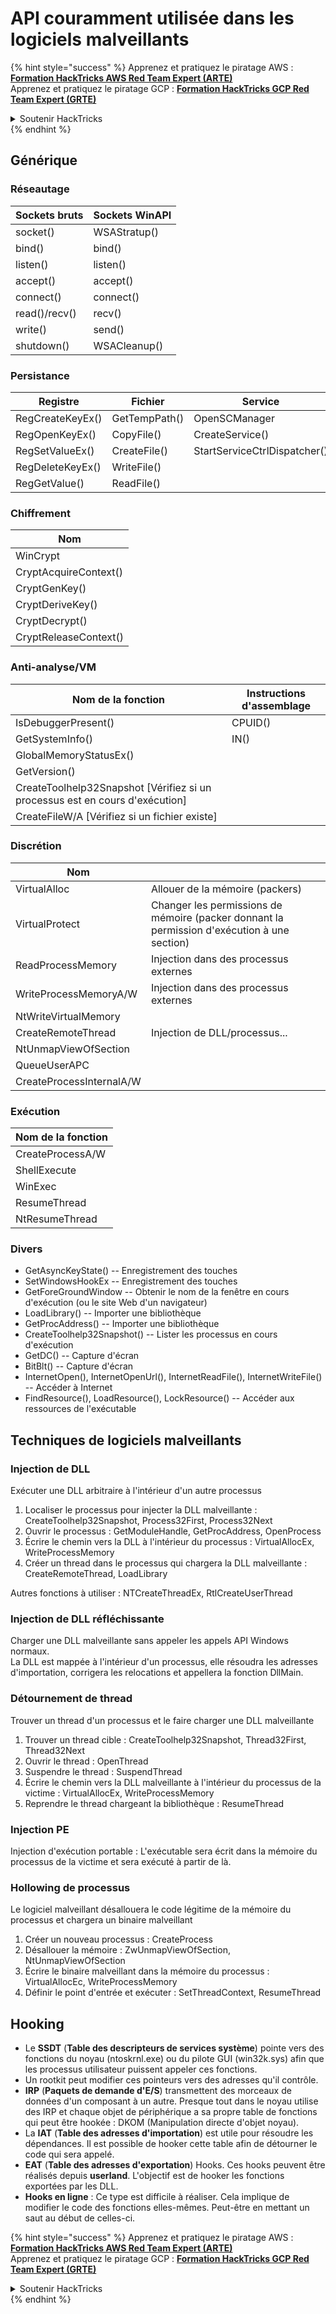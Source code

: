 # API couramment utilisée dans les logiciels malveillants

{% hint style="success" %}
Apprenez et pratiquez le piratage AWS :<img src="/.gitbook/assets/arte.png" alt="" data-size="line">[**Formation HackTricks AWS Red Team Expert (ARTE)**](https://training.hacktricks.xyz/courses/arte)<img src="/.gitbook/assets/arte.png" alt="" data-size="line">\
Apprenez et pratiquez le piratage GCP : <img src="/.gitbook/assets/grte.png" alt="" data-size="line">[**Formation HackTricks GCP Red Team Expert (GRTE)**<img src="/.gitbook/assets/grte.png" alt="" data-size="line">](https://training.hacktricks.xyz/courses/grte)

<details>

<summary>Soutenir HackTricks</summary>

* Consultez les [**plans d'abonnement**](https://github.com/sponsors/carlospolop) !
* **Rejoignez le** 💬 [**groupe Discord**](https://discord.gg/hRep4RUj7f) ou le [**groupe telegram**](https://t.me/peass) ou **suivez-nous sur** **Twitter** 🐦 [**@hacktricks\_live**](https://twitter.com/hacktricks\_live)**.**
* **Partagez des astuces de piratage en soumettant des PR aux** [**HackTricks**](https://github.com/carlospolop/hacktricks) et [**HackTricks Cloud**](https://github.com/carlospolop/hacktricks-cloud) dépôts github.

</details>
{% endhint %}

## Générique

### Réseautage

| Sockets bruts   | Sockets WinAPI |
| --------------- | -------------- |
| socket()        | WSAStratup()   |
| bind()          | bind()         |
| listen()        | listen()       |
| accept()        | accept()       |
| connect()       | connect()      |
| read()/recv()   | recv()         |
| write()         | send()         |
| shutdown()      | WSACleanup()   |

### Persistance

| Registre         | Fichier       | Service                      |
| ---------------- | ------------- | ---------------------------- |
| RegCreateKeyEx() | GetTempPath() | OpenSCManager                |
| RegOpenKeyEx()   | CopyFile()    | CreateService()              |
| RegSetValueEx()  | CreateFile()  | StartServiceCtrlDispatcher() |
| RegDeleteKeyEx() | WriteFile()   |                              |
| RegGetValue()    | ReadFile()    |                              |

### Chiffrement

| Nom                  |
| --------------------- |
| WinCrypt              |
| CryptAcquireContext() |
| CryptGenKey()         |
| CryptDeriveKey()      |
| CryptDecrypt()        |
| CryptReleaseContext() |

### Anti-analyse/VM

| Nom de la fonction                                         | Instructions d'assemblage |
| --------------------------------------------------------- | -------------------------- |
| IsDebuggerPresent()                                       | CPUID()                   |
| GetSystemInfo()                                          | IN()                      |
| GlobalMemoryStatusEx()                                    |                            |
| GetVersion()                                             |                            |
| CreateToolhelp32Snapshot \[Vérifiez si un processus est en cours d'exécution] |                            |
| CreateFileW/A \[Vérifiez si un fichier existe]           |                            |

### Discrétion

| Nom                     |                                                                            |
| ------------------------ | -------------------------------------------------------------------------- |
| VirtualAlloc             | Allouer de la mémoire (packers)                                          |
| VirtualProtect           | Changer les permissions de mémoire (packer donnant la permission d'exécution à une section) |
| ReadProcessMemory        | Injection dans des processus externes                                      |
| WriteProcessMemoryA/W    | Injection dans des processus externes                                      |
| NtWriteVirtualMemory     |                                                                            |
| CreateRemoteThread       | Injection de DLL/processus...                                             |
| NtUnmapViewOfSection     |                                                                            |
| QueueUserAPC             |                                                                            |
| CreateProcessInternalA/W |                                                                            |

### Exécution

| Nom de la fonction    |
| ---------------------- |
| CreateProcessA/W      |
| ShellExecute           |
| WinExec                |
| ResumeThread           |
| NtResumeThread         |

### Divers

* GetAsyncKeyState() -- Enregistrement des touches
* SetWindowsHookEx -- Enregistrement des touches
* GetForeGroundWindow -- Obtenir le nom de la fenêtre en cours d'exécution (ou le site Web d'un navigateur)
* LoadLibrary() -- Importer une bibliothèque
* GetProcAddress() -- Importer une bibliothèque
* CreateToolhelp32Snapshot() -- Lister les processus en cours d'exécution
* GetDC() -- Capture d'écran
* BitBlt() -- Capture d'écran
* InternetOpen(), InternetOpenUrl(), InternetReadFile(), InternetWriteFile() -- Accéder à Internet
* FindResource(), LoadResource(), LockResource() -- Accéder aux ressources de l'exécutable

## Techniques de logiciels malveillants

### Injection de DLL

Exécuter une DLL arbitraire à l'intérieur d'un autre processus

1. Localiser le processus pour injecter la DLL malveillante : CreateToolhelp32Snapshot, Process32First, Process32Next
2. Ouvrir le processus : GetModuleHandle, GetProcAddress, OpenProcess
3. Écrire le chemin vers la DLL à l'intérieur du processus : VirtualAllocEx, WriteProcessMemory
4. Créer un thread dans le processus qui chargera la DLL malveillante : CreateRemoteThread, LoadLibrary

Autres fonctions à utiliser : NTCreateThreadEx, RtlCreateUserThread

### Injection de DLL réfléchissante

Charger une DLL malveillante sans appeler les appels API Windows normaux.\
La DLL est mappée à l'intérieur d'un processus, elle résoudra les adresses d'importation, corrigera les relocations et appellera la fonction DllMain.

### Détournement de thread

Trouver un thread d'un processus et le faire charger une DLL malveillante

1. Trouver un thread cible : CreateToolhelp32Snapshot, Thread32First, Thread32Next
2. Ouvrir le thread : OpenThread
3. Suspendre le thread : SuspendThread
4. Écrire le chemin vers la DLL malveillante à l'intérieur du processus de la victime : VirtualAllocEx, WriteProcessMemory
5. Reprendre le thread chargeant la bibliothèque : ResumeThread

### Injection PE

Injection d'exécution portable : L'exécutable sera écrit dans la mémoire du processus de la victime et sera exécuté à partir de là.

### Hollowing de processus

Le logiciel malveillant désallouera le code légitime de la mémoire du processus et chargera un binaire malveillant

1. Créer un nouveau processus : CreateProcess
2. Désallouer la mémoire : ZwUnmapViewOfSection, NtUnmapViewOfSection
3. Écrire le binaire malveillant dans la mémoire du processus : VirtualAllocEc, WriteProcessMemory
4. Définir le point d'entrée et exécuter : SetThreadContext, ResumeThread

## Hooking

* Le **SSDT** (**Table des descripteurs de services système**) pointe vers des fonctions du noyau (ntoskrnl.exe) ou du pilote GUI (win32k.sys) afin que les processus utilisateur puissent appeler ces fonctions.
* Un rootkit peut modifier ces pointeurs vers des adresses qu'il contrôle.
* **IRP** (**Paquets de demande d'E/S**) transmettent des morceaux de données d'un composant à un autre. Presque tout dans le noyau utilise des IRP et chaque objet de périphérique a sa propre table de fonctions qui peut être hookée : DKOM (Manipulation directe d'objet noyau).
* La **IAT** (**Table des adresses d'importation**) est utile pour résoudre les dépendances. Il est possible de hooker cette table afin de détourner le code qui sera appelé.
* **EAT** (**Table des adresses d'exportation**) Hooks. Ces hooks peuvent être réalisés depuis **userland**. L'objectif est de hooker les fonctions exportées par les DLL.
* **Hooks en ligne** : Ce type est difficile à réaliser. Cela implique de modifier le code des fonctions elles-mêmes. Peut-être en mettant un saut au début de celles-ci.

{% hint style="success" %}
Apprenez et pratiquez le piratage AWS :<img src="/.gitbook/assets/arte.png" alt="" data-size="line">[**Formation HackTricks AWS Red Team Expert (ARTE)**](https://training.hacktricks.xyz/courses/arte)<img src="/.gitbook/assets/arte.png" alt="" data-size="line">\
Apprenez et pratiquez le piratage GCP : <img src="/.gitbook/assets/grte.png" alt="" data-size="line">[**Formation HackTricks GCP Red Team Expert (GRTE)**<img src="/.gitbook/assets/grte.png" alt="" data-size="line">](https://training.hacktricks.xyz/courses/grte)

<details>

<summary>Soutenir HackTricks</summary>

* Consultez les [**plans d'abonnement**](https://github.com/sponsors/carlospolop) !
* **Rejoignez le** 💬 [**groupe Discord**](https://discord.gg/hRep4RUj7f) ou le [**groupe telegram**](https://t.me/peass) ou **suivez-nous sur** **Twitter** 🐦 [**@hacktricks\_live**](https://twitter.com/hacktricks\_live)**.**
* **Partagez des astuces de piratage en soumettant des PR aux** [**HackTricks**](https://github.com/carlospolop/hacktricks) et [**HackTricks Cloud**](https://github.com/carlospolop/hacktricks-cloud) dépôts github.

</details>
{% endhint %}
